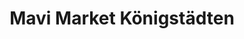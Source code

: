---
title: "Mavi Market Königstädten"
url: /ruesselsheim-am-main/mavi-market-koenigstaedten/
shop: Supermarkt
---